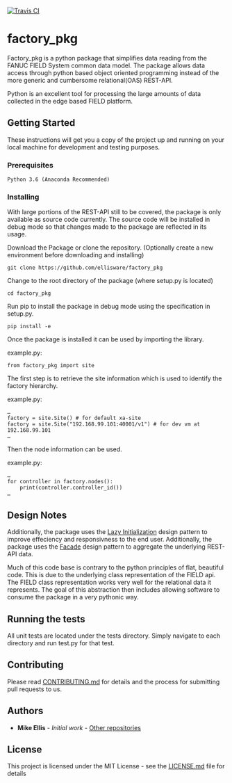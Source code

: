 [![Travis CI](https://travis-ci.org/ellisware/factory_pkg.svg?branch=master)](https://travis-ci.org/ellisware/factory_pkg)

# factory_pkg

Factory_pkg is a python package that simplifies data reading from the FANUC FIELD System common data model.  The package allows data access through python based object oriented programming instead of the more generic and cumbersome relational(OAS) REST-API. 

Python is an excellent tool for processing the large amounts of data collected in the edge based FIELD platform.

## Getting Started

These instructions will get you a copy of the project up and running on your local machine for development and testing purposes.

### Prerequisites


```
Python 3.6 (Anaconda Recommended)
```

### Installing

With large portions of the REST-API still to be covered, the package is only available as source code currently.  The source code will be installed in debug mode so that changes made to the package are reflected in its usage.

Download the Package or clone the repository. (Optionally create a new environment before downloading and installing)

```
git clone https://github.com/ellisware/factory_pkg
```

Change to the root directory of the package (where setup.py is located)

```
cd factory_pkg 
``` 

Run pip to install the package in debug mode using the specification in setup.py.

```
pip install -e
``` 




Once the package is installed it can be used by importing the library.

example.py:
```
from factory_pkg import site
```

The first step is to retrieve the site information which is used to identify the factory hierarchy.

example.py:
```
…
factory = site.Site() # for default xa-site
factory = site.Site("192.168.99.101:40001/v1") # for dev vm at 192.168.99.101
…
```

Then the node information can be used. 

example.py:
```
…
for controller in factory.nodes():
	print(controller.controller_id())
…
```

## Design Notes

Additionally, the package uses the [Lazy Initialization](https://en.wikipedia.org/wiki/Lazy_initialization#Python) design pattern to improve effeciency and responsivness to the end user.  Additionally, the package uses the [Facade](https://en.wikipedia.org/wiki/Facade_pattern#Python) design pattern to aggregate the underlying REST-API data.  

Much of this code base is contrary to the python principles of flat, beautiful code.  This is due to the underlying class representation of the FIELD api.  The FIELD class representation works very well for the relational data it represents.  The goal of this abstraction then includes allowing software to consume the package in a very pythonic way.

## Running the tests

All unit tests are located under the tests directory. Simply navigate to each directory and run test.py for that test.


## Contributing

Please read [CONTRIBUTING.md](CONTRIBUTING.md) for details and the process for submitting pull requests to us.


## Authors

* **Mike Ellis** - *Initial work* - [Other repositories](https://github.com/ellisware.com)

## License

This project is licensed under the MIT License - see the [LICENSE.md](LICENSE.md) file for details


